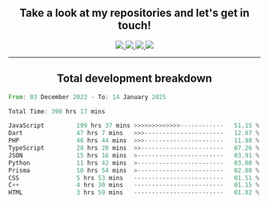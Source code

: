 <h2 align="center">
  Take a look at my repositories and let's get in touch!
</h2>
<p align="center">
  <a href="https://www.instagram.com/rayhanarkan?igsh=MXM3dHhmMTZ3ZWVsaA==">
    <img src="https://img.icons8.com/material-outlined/30/689d6a/instagram.png"/>
  </a>
  <a href="https://www.linkedin.com/in/rayhanarkan/">
    <img src="https://img.icons8.com/material-outlined/30/689d6a/linkedin.png"/>
  </a>
  <a href="">
    <img src="https://img.icons8.com/material-outlined/30/689d6a/geography.png"/>
  </a>
  <a href="mailto:rayhanarkan30@gmail.com">
    <img src="https://img.icons8.com/material-outlined/30/689d6a/email.png"/>
  </a>
</p>

---

<h2 align="center">Total development breakdown</h2>

<p align="center">
<!--START_SECTION:waka-->

```rust
From: 03 December 2022 - To: 14 January 2025

Total Time: 390 hrs 17 mins

JavaScript         199 hrs 37 mins >>>>>>>>>>>>>------------   51.15 %
Dart               47 hrs 7 mins   >>>----------------------   12.07 %
PHP                46 hrs 44 mins  >>>----------------------   11.98 %
TypeScript         28 hrs 20 mins  >>-----------------------   07.26 %
JSON               15 hrs 16 mins  >------------------------   03.91 %
Python             11 hrs 42 mins  >------------------------   03.00 %
Prisma             10 hrs 54 mins  >------------------------   02.80 %
CSS                5 hrs 53 mins   -------------------------   01.51 %
C++                4 hrs 30 mins   -------------------------   01.15 %
HTML               3 hrs 59 mins   -------------------------   01.02 %
```

<!--END_SECTION:waka-->
</p>
